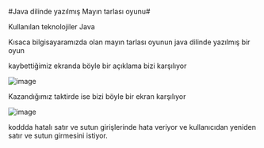 #Java dilinde yazılmış Mayın tarlası oyunu#

Kullanılan teknolojiler  Java


Kısaca bilgisayaramızda olan mayın tarlası oyunun java dilinde yazılmış bir oyun

kaybettiğimiz ekranda böyle bir açıklama bizi karşılıyor



![image](https://github.com/Ceiberon/MayinTarlasi/assets/153736528/b162cca7-eaa9-4172-b806-e9d0d08e12e4)




Kazandığımız taktirde ise bizi böyle bir ekran karşılıyor




![image](https://github.com/Ceiberon/MayinTarlasi/assets/153736528/66bfc820-7d6e-4ff7-8ab3-fa02750270a4)





koddda hatalı satır ve sutun girişlerinde hata veriyor ve kullanıcıdan yeniden satır ve sutun girmesini istiyor.



